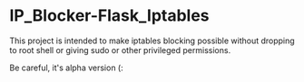 # IP_Blocker-Flask_Iptables

This project is intended to make iptables blocking possible without dropping to root shell or giving sudo or other privileged permissions.

Be careful, it's alpha version (:
